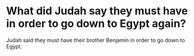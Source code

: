 # What did Judah say they must have in order to go down to Egypt again?

Judah said they must have their brother Benjamin in order to go down to Egypt.
